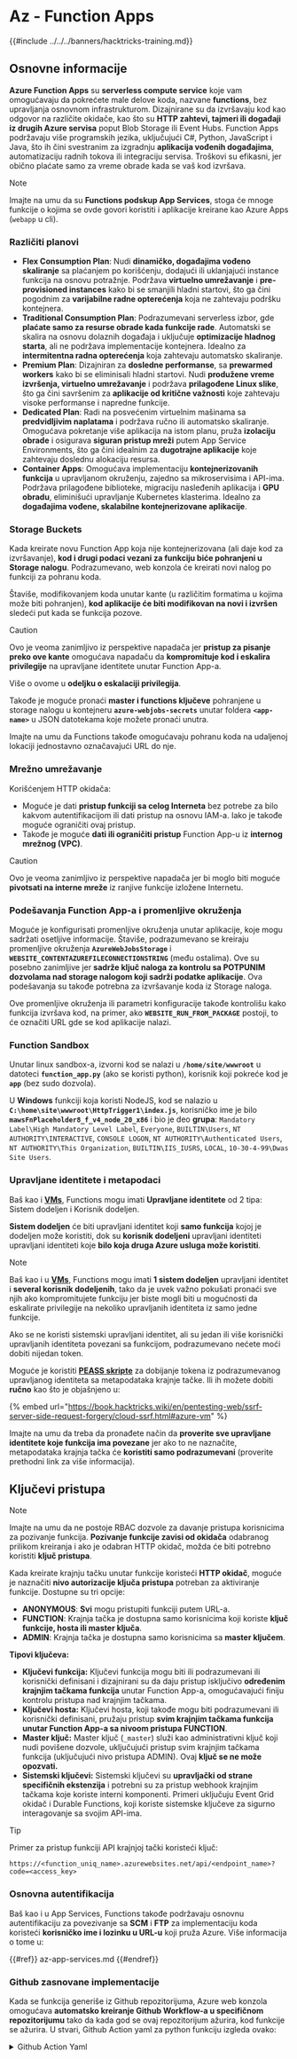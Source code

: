 # Az - Function Apps

{{#include ../../../banners/hacktricks-training.md}}

## Osnovne informacije

**Azure Function Apps** su **serverless compute service** koje vam omogućavaju da pokrećete male delove koda, nazvane **functions**, bez upravljanja osnovnom infrastrukturom. Dizajnirane su da izvršavaju kod kao odgovor na različite okidače, kao što su **HTTP zahtevi, tajmeri ili događaji iz drugih Azure servisa** poput Blob Storage ili Event Hubs. Function Apps podržavaju više programskih jezika, uključujući C#, Python, JavaScript i Java, što ih čini svestranim za izgradnju **aplikacija vođenih događajima**, automatizaciju radnih tokova ili integraciju servisa. Troškovi su efikasni, jer obično plaćate samo za vreme obrade kada se vaš kod izvršava.

> [!NOTE]
> Imajte na umu da su **Functions podskup App Services**, stoga će mnoge funkcije o kojima se ovde govori koristiti i aplikacije kreirane kao Azure Apps (`webapp` u cli).

### Različiti planovi

- **Flex Consumption Plan**: Nudi **dinamičko, događajima vođeno skaliranje** sa plaćanjem po korišćenju, dodajući ili uklanjajući instance funkcija na osnovu potražnje. Podržava **virtuelno umrežavanje** i **pre-provisioned instances** kako bi se smanjili hladni startovi, što ga čini pogodnim za **varijabilne radne opterećenja** koja ne zahtevaju podršku kontejnera.
- **Traditional Consumption Plan**: Podrazumevani serverless izbor, gde **plaćate samo za resurse obrade kada funkcije rade**. Automatski se skalira na osnovu dolaznih događaja i uključuje **optimizacije hladnog starta**, ali ne podržava implementacije kontejnera. Idealno za **intermitentna radna opterećenja** koja zahtevaju automatsko skaliranje.
- **Premium Plan**: Dizajniran za **dosledne performanse**, sa **prewarmed workers** kako bi se eliminisali hladni startovi. Nudi **produžene vreme izvršenja, virtuelno umrežavanje** i podržava **prilagođene Linux slike**, što ga čini savršenim za **aplikacije od kritične važnosti** koje zahtevaju visoke performanse i napredne funkcije.
- **Dedicated Plan**: Radi na posvećenim virtuelnim mašinama sa **predvidljivim naplatama** i podržava ručno ili automatsko skaliranje. Omogućava pokretanje više aplikacija na istom planu, pruža **izolaciju obrade** i osigurava **siguran pristup mreži** putem App Service Environments, što ga čini idealnim za **dugotrajne aplikacije** koje zahtevaju doslednu alokaciju resursa.
- **Container Apps**: Omogućava implementaciju **kontejnerizovanih funkcija** u upravljanom okruženju, zajedno sa mikroservisima i API-ima. Podržava prilagođene biblioteke, migraciju nasleđenih aplikacija i **GPU obradu**, eliminišući upravljanje Kubernetes klasterima. Idealno za **događajima vođene, skalabilne kontejnerizovane aplikacije**.

### **Storage Buckets**

Kada kreirate novu Function App koja nije kontejnerizovana (ali daje kod za izvršavanje), **kod i drugi podaci vezani za funkciju biće pohranjeni u Storage nalogu**. Podrazumevano, web konzola će kreirati novi nalog po funkciji za pohranu koda.

Štaviše, modifikovanjem koda unutar kante (u različitim formatima u kojima može biti pohranjen), **kod aplikacije će biti modifikovan na novi i izvršen** sledeći put kada se funkcija pozove.

> [!CAUTION]
> Ovo je veoma zanimljivo iz perspektive napadača jer **pristup za pisanje preko ove kante** omogućava napadaču da **kompromituje kod i eskalira privilegije** na upravljane identitete unutar Function App-a.
>
> Više o ovome u **odeljku o eskalaciji privilegija**.

Takođe je moguće pronaći **master i functions ključeve** pohranjene u storage nalogu u kontejneru **`azure-webjobs-secrets`** unutar foldera **`<app-name>`** u JSON datotekama koje možete pronaći unutra.

Imajte na umu da Functions takođe omogućavaju pohranu koda na udaljenoj lokaciji jednostavno označavajući URL do nje.

### Mrežno umrežavanje

Korišćenjem HTTP okidača:

- Moguće je dati **pristup funkciji sa celog Interneta** bez potrebe za bilo kakvom autentifikacijom ili dati pristup na osnovu IAM-a. Iako je takođe moguće ograničiti ovaj pristup.
- Takođe je moguće **dati ili ograničiti pristup** Function App-u iz **internog mrežnog (VPC)**.

> [!CAUTION]
> Ovo je veoma zanimljivo iz perspektive napadača jer bi moglo biti moguće **pivotsati na interne mreže** iz ranjive funkcije izložene Internetu.

### **Podešavanja Function App-a i promenljive okruženja**

Moguće je konfigurisati promenljive okruženja unutar aplikacije, koje mogu sadržati osetljive informacije. Štaviše, podrazumevano se kreiraju promenljive okruženja **`AzureWebJobsStorage`** i **`WEBSITE_CONTENTAZUREFILECONNECTIONSTRING`** (među ostalima). Ove su posebno zanimljive jer **sadrže ključ naloga za kontrolu sa POTPUNIM dozvolama nad storage nalogom koji sadrži podatke aplikacije**. Ova podešavanja su takođe potrebna za izvršavanje koda iz Storage naloga.

Ove promenljive okruženja ili parametri konfiguracije takođe kontrolišu kako funkcija izvršava kod, na primer, ako **`WEBSITE_RUN_FROM_PACKAGE`** postoji, to će označiti URL gde se kod aplikacije nalazi.

### **Function Sandbox**

Unutar linux sandbox-a, izvorni kod se nalazi u **`/home/site/wwwroot`** u datoteci **`function_app.py`** (ako se koristi python), korisnik koji pokreće kod je **`app`** (bez sudo dozvola).

U **Windows** funkciji koja koristi NodeJS, kod se nalazio u **`C:\home\site\wwwroot\HttpTrigger1\index.js`**, korisničko ime je bilo **`mawsFnPlaceholder8_f_v4_node_20_x86`** i bio je deo **grupa**: `Mandatory Label\High Mandatory Level Label`, `Everyone`, `BUILTIN\Users`, `NT AUTHORITY\INTERACTIVE`, `CONSOLE LOGON`, `NT AUTHORITY\Authenticated Users`, `NT AUTHORITY\This Organization`, `BUILTIN\IIS_IUSRS`, `LOCAL`, `10-30-4-99\Dwas Site Users`.

### **Upravljane identitete i metapodaci**

Baš kao i [**VMs**](vms/index.html), Functions mogu imati **Upravljane identitete** od 2 tipa: Sistem dodeljen i Korisnik dodeljen.

**Sistem dodeljen** će biti upravljani identitet koji **samo funkcija** kojoj je dodeljen može koristiti, dok su **korisnik dodeljeni** upravljani identiteti upravljani identiteti koje **bilo koja druga Azure usluga može koristiti**.

> [!NOTE]
> Baš kao i u [**VMs**](vms/index.html), Functions mogu imati **1 sistem dodeljen** upravljani identitet i **several korisnik dodeljenih**, tako da je uvek važno pokušati pronaći sve njih ako kompromitujete funkciju jer biste mogli biti u mogućnosti da eskalirate privilegije na nekoliko upravljanih identiteta iz samo jedne funkcije.
>
> Ako se ne koristi sistemski upravljani identitet, ali su jedan ili više korisnički upravljanih identiteta povezani sa funkcijom, podrazumevano nećete moći dobiti nijedan token.

Moguće je koristiti [**PEASS skripte**](https://github.com/peass-ng/PEASS-ng) za dobijanje tokena iz podrazumevanog upravljanog identiteta sa metapodataka krajnje tačke. Ili ih možete dobiti **ručno** kao što je objašnjeno u:

{% embed url="https://book.hacktricks.wiki/en/pentesting-web/ssrf-server-side-request-forgery/cloud-ssrf.html#azure-vm" %}

Imajte na umu da treba da pronađete način da **proverite sve upravljane identitete koje funkcija ima povezane** jer ako to ne naznačite, metapodataka krajnja tačka će **koristiti samo podrazumevani** (proverite prethodni link za više informacija).

## Ključevi pristupa

> [!NOTE]
> Imajte na umu da ne postoje RBAC dozvole za davanje pristupa korisnicima za pozivanje funkcija. **Pozivanje funkcije zavisi od okidača** odabranog prilikom kreiranja i ako je odabran HTTP okidač, možda će biti potrebno koristiti **ključ pristupa**.

Kada kreirate krajnju tačku unutar funkcije koristeći **HTTP okidač**, moguće je naznačiti **nivo autorizacije ključa pristupa** potreban za aktiviranje funkcije. Dostupne su tri opcije:

- **ANONYMOUS**: **Svi** mogu pristupiti funkciji putem URL-a.
- **FUNCTION**: Krajnja tačka je dostupna samo korisnicima koji koriste **ključ funkcije, hosta ili master ključa**.
- **ADMIN**: Krajnja tačka je dostupna samo korisnicima sa **master ključem**.

**Tipovi ključeva:**

- **Ključevi funkcija:** Ključevi funkcija mogu biti ili podrazumevani ili korisnički definisani i dizajnirani su da daju pristup isključivo **određenim krajnjim tačkama funkcija** unutar Function App-a, omogućavajući finiju kontrolu pristupa nad krajnjim tačkama.
- **Ključevi hosta:** Ključevi hosta, koji takođe mogu biti podrazumevani ili korisnički definisani, pružaju pristup **svim krajnjim tačkama funkcija unutar Function App-a sa nivoom pristupa FUNCTION**.
- **Master ključ:** Master ključ (`_master`) služi kao administrativni ključ koji nudi povišene dozvole, uključujući pristup svim krajnjim tačkama funkcija (uključujući nivo pristupa ADMIN). Ovaj **ključ se ne može opozvati.**
- **Sistemski ključevi:** Sistemski ključevi su **upravljački od strane specifičnih ekstenzija** i potrebni su za pristup webhook krajnjim tačkama koje koriste interni komponenti. Primeri uključuju Event Grid okidač i Durable Functions, koji koriste sistemske ključeve za sigurno interagovanje sa svojim API-ima.

> [!TIP]
> Primer za pristup funkciji API krajnjoj tački koristeći ključ:
>
> `https://<function_uniq_name>.azurewebsites.net/api/<endpoint_name>?code=<access_key>`

### Osnovna autentifikacija

Baš kao i u App Services, Functions takođe podržavaju osnovnu autentifikaciju za povezivanje sa **SCM** i **FTP** za implementaciju koda koristeći **korisničko ime i lozinku u URL-u** koji pruža Azure. Više informacija o tome u:

{{#ref}}
az-app-services.md
{{#endref}}

### Github zasnovane implementacije

Kada se funkcija generiše iz Github repozitorijuma, Azure web konzola omogućava **automatsko kreiranje Github Workflow-a u specifičnom repozitorijumu** tako da kada god se ovaj repozitorijum ažurira, kod funkcije se ažurira. U stvari, Github Action yaml za python funkciju izgleda ovako:

<details>

<summary>Github Action Yaml</summary>
```yaml
# Docs for the Azure Web Apps Deploy action: https://github.com/azure/functions-action
# More GitHub Actions for Azure: https://github.com/Azure/actions
# More info on Python, GitHub Actions, and Azure Functions: https://aka.ms/python-webapps-actions

name: Build and deploy Python project to Azure Function App - funcGithub

on:
push:
branches:
- main
workflow_dispatch:

env:
AZURE_FUNCTIONAPP_PACKAGE_PATH: "." # set this to the path to your web app project, defaults to the repository root
PYTHON_VERSION: "3.11" # set this to the python version to use (supports 3.6, 3.7, 3.8)

jobs:
build:
runs-on: ubuntu-latest
steps:
- name: Checkout repository
uses: actions/checkout@v4

- name: Setup Python version
uses: actions/setup-python@v5
with:
python-version: ${{ env.PYTHON_VERSION }}

- name: Create and start virtual environment
run: |
python -m venv venv
source venv/bin/activate

- name: Install dependencies
run: pip install -r requirements.txt

# Optional: Add step to run tests here

- name: Zip artifact for deployment
run: zip release.zip ./* -r

- name: Upload artifact for deployment job
uses: actions/upload-artifact@v4
with:
name: python-app
path: |
release.zip
!venv/

deploy:
runs-on: ubuntu-latest
needs: build

permissions:
id-token: write #This is required for requesting the JWT

steps:
- name: Download artifact from build job
uses: actions/download-artifact@v4
with:
name: python-app

- name: Unzip artifact for deployment
run: unzip release.zip

- name: Login to Azure
uses: azure/login@v2
with:
client-id: ${{ secrets.AZUREAPPSERVICE_CLIENTID_6C3396368D954957BC58E4C788D37FD1 }}
tenant-id: ${{ secrets.AZUREAPPSERVICE_TENANTID_7E50AEF6222E4C3DA9272D27FB169CCD }}
subscription-id: ${{ secrets.AZUREAPPSERVICE_SUBSCRIPTIONID_905358F484A74277BDC20978459F26F4 }}

- name: "Deploy to Azure Functions"
uses: Azure/functions-action@v1
id: deploy-to-function
with:
app-name: "funcGithub"
slot-name: "Production"
package: ${{ env.AZURE_FUNCTIONAPP_PACKAGE_PATH }}
```
</details>

Pored toga, **Upravljani identitet** se takođe kreira kako bi Github akcija iz repozitorijuma mogla da se prijavi u Azure. To se postiže generisanjem Federated kredencijala preko **Upravljanog identiteta** koji omogućava **Izdavaču** `https://token.actions.githubusercontent.com` i **Identifikatoru subjekta** `repo:<org-name>/<repo-name>:ref:refs/heads/<branch-name>`.

> [!CAUTION]
> Stoga, svako ko kompromituje taj repozitorijum moći će da kompromituje funkciju i Upravljene identitete povezane s njom.

### Implementacije zasnovane na kontejnerima

Nisu svi planovi omogućeni za implementaciju kontejnera, ali za one koji to omogućavaju, konfiguracija će sadržati URL kontejnera. U API-ju, podešavanje **`linuxFxVersion`** će imati nešto poput: `DOCKER|mcr.microsoft.com/...`, dok će u web konzoli konfiguracija prikazivati **podešavanja slike**.

Pored toga, **niti jedan izvorni kod neće biti sačuvan u skladištu** povezanim sa funkcijom jer to nije potrebno.

## Enumeracija

{% tabs %}
{% tab title="az cli" %}
{% code overflow="wrap" %}
```bash
# List all the functions
az functionapp list

# Get info of 1 funciton (although in the list you already get this info)
az functionapp show --name <app-name> --resource-group <res-group>
## If "linuxFxVersion" has something like: "DOCKER|mcr.microsoft.com/..."
## This is using a container

# Get details about the source of the function code
az functionapp deployment source show \
--name <app-name> \
--resource-group <res-group>
## If error like "This is currently not supported."
## Then, this is probalby using a container

# Get more info if a container is being used
az functionapp config container show \
--name <name> \
--resource-group <res-group>

# Get settings (and privesc to the sorage account)
az functionapp config appsettings list --name <app-name> --resource-group <res-group>

# Check if a domain was assigned to a function app
az functionapp config hostname list --webapp-name <app-name> --resource-group <res-group>

# Get SSL certificates
az functionapp config ssl list --resource-group <res-group>

# Get network restrictions
az functionapp config access-restriction show --name <app-name> --resource-group <res-group>

# Get more info about a function (invoke_url_template is the URL to invoke and script_href allows to see the code)
az rest --method GET \
--url "https://management.azure.com/subscriptions/<subscription>/resourceGroups/<res-group>/providers/Microsoft.Web/sites/<app-name>/functions?api-version=2024-04-01"

# Get source code with Master Key of the function
curl "<script_href>?code=<master-key>"
## Python example
curl "https://newfuncttest123.azurewebsites.net/admin/vfs/home/site/wwwroot/function_app.py?code=<master-key>" -v

# Get source code
az rest --url "https://management.azure.com/<subscription>/resourceGroups/<res-group>/providers/Microsoft.Web/sites/<app-name>/hostruntime/admin/vfs/function_app.py?relativePath=1&api-version=2022-03-01"
```
{% endcode %}
{% endtab %}

{% tab title="Az PowerShell" %}
{% code overflow="wrap" %}
```powershell
Get-Command -Module Az.Functions

# Lists all Function Apps in the current subscription or in a specific resource group.
Get-AzFunctionApp  -ResourceGroupName <String>

# Displays the regions where Azure Function Apps are available for deployment.
Get-AzFunctionAppAvailableLocation

# Retrieves details about Azure Function App plans in a subscription or resource group.
Get-AzFunctionAppPlan -ResourceGroupName <String> -Name <String>

# Retrieves the app settings for a specific Azure Function App.
Get-AzFunctionAppSetting -Name <FunctionAppName> -ResourceGroupName <ResourceGroupName>
```
{% endcode %}
{% endtab %}
{% endtabs %}

## Eskalacija privilegija

{{#ref}}
../az-privilege-escalation/az-functions-app-privesc.md
{{#endref}}

## Reference

- [https://learn.microsoft.com/en-us/azure/azure-functions/functions-openapi-definition](https://learn.microsoft.com/en-us/azure/azure-functions/functions-openapi-definition)

{{#include ../../../banners/hacktricks-training.md}}
